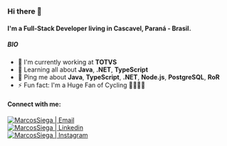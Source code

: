 ### Hi there 👋

#### I'm a Full-Stack Developer living in Cascavel, Paraná - Brasil.

##### BIO

- 🏢 I'm currently working at **TOTVS**
- 🌱 Learning all about **Java**, **.NET**, **TypeScript**
- 💬 Ping me about  **Java**, **TypeScript**, **.NET**, **Node.js**, **PostgreSQL**, **RoR** 
- ⚡️ Fun fact: I'm a Huge Fan of Cycling 🚴‍🚴‍🚴‍♂️

#### Connect with me:

[<img align="center" alt="MarcosSiega | Email" src="https://img.shields.io/badge/Email-marcosmsiega@gmail.com-blue?style=flat-square&logo=gmail" />][email] <br/>
[<img align="center" alt="MarcosSiega | Linkedin" src="https://img.shields.io/badge/Linkedin-Marcos%20Siega%20-blue?style=flat-square&logo=linkedin" />][linkedin] <br/>
[<img align="center" alt="MarcosSiega | Instagram" src="https://img.shields.io/badge/Instagram-Marcos%20Siega-blue?style=flat-square&logo=Instagram" />][instagram]

[email]: mailto:marcosmsiega@gmail.com
[linkedin]: https://www.linkedin.com/in/marcos-siega/
[instagram]: https://www.instagram.com/marcossiega/
